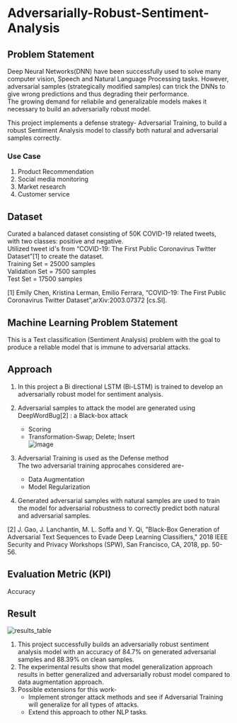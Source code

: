 # Adversarially-Robust-Sentiment-Analysis

## Problem Statement
Deep Neural Networks(DNN) have been successfully used to solve many computer vision, Speech and Natural Language Processing tasks. However, adversarial samples (strategically modified samples) can trick the DNNs to give wrong predictions and thus degrading their performance.<br />
The growing demand for reliabile and generalizable models makes it necessary to build an adversarially robust model.

This project implements a defense strategy- Adversarial Training, to build a robust Sentiment Analysis model to classify both natural and adversarial samples correctly.

### Use Case
1. Product Recommendation
2. Social media monitoring
3. Market research
4. Customer service

## Dataset
Curated a balanced dataset consisting of 50K COVID-19 related tweets, with two classes: positive and negative.<br />
Utilized tweet id's from “COVID-19: The First Public Coronavirus Twitter Dataset”[1] to create the dataset.<br />
Training Set =  25000 samples<br />
Validation Set = 7500 samples<br />
Test Set = 17500 samples<br />

[1] Emily Chen, Kristina Lerman, Emilio Ferrara, “COVID-19: The First Public Coronavirus Twitter Dataset”,arXiv:2003.07372 [cs.SI]. 

## Machine Learning Problem Statement
This is a Text classification (Sentiment Analysis) problem with the goal to produce a reliable model that is immune to adversarial attacks.

## Approach
1. In this project a Bi directional LSTM (Bi-LSTM) is trained to develop an adversarially robust model for sentiment analysis.
2. Adversarial samples to attack the model are generated using DeepWordBug[2] : a Black-box attack<br />
   * Scoring<br /> 
   * Transformation-Swap; Delete; Insert<br />
   ![image](https://user-images.githubusercontent.com/24207916/138029089-e9e514a7-0263-4477-aaaa-63bc4b018391.png)

3. Adversarial Training is used as the Defense method<br />
   The two adversarial training approcahes considered are-<br />
    * Data Augmentation
    * Model Regularization
4. Generated adversarial samples with natural samples are used to train the model for adversarial robustness to correctly predict both natural and adversarial samples. 

[2] J. Gao, J. Lanchantin, M. L. Soffa and Y. Qi, "Black-Box Generation of Adversarial Text Sequences to Evade Deep Learning Classifiers," 2018 IEEE Security and Privacy Workshops (SPW), San Francisco, CA, 2018, pp. 50-56.

## Evaluation Metric (KPI)
Accuracy

## Result
![results_table](https://user-images.githubusercontent.com/24207916/138027766-1d1fb39d-d9ef-4903-b816-f6d739264ade.JPG)
1. This project successfully builds an adversarially robust sentiment analysis model with an accuracy of 84.7% on generated adversarial samples and 88.39% on clean samples.
2. The experimental results show that model generalization approach results in better generalized and adversarially robust model compared to data augmentation approach. 
3. Possible extensions for this work-<br />
   * Implement stronger attack methods and see if Adversarial Training will generalize for all types of attacks.<br />
   * Extend this approach to other NLP tasks.<br />
